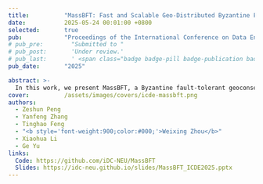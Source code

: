 ```yaml
---
title:          "MassBFT: Fast and Scalable Geo-Distributed Byzantine Fault-Tolerant Consensus"
date:           2025-05-24 00:01:00 +0800
selected:       true
pub:            "Proceedings of the International Conference on Data Engineering (ICDE)"
# pub_pre:        "Submitted to "
# pub_post:       'Under review.'
# pub_last:       ' <span class="badge badge-pill badge-publication badge-success">Spotlight</span>'
pub_date:       "2025"

abstract: >-
  In this work, we present MassBFT, a Byzantine fault-tolerant geoconsensus protocol that achieves high performance and scalability. We design an encoded bijective log replication to eliminate the leader bottleneck and reduce the cross-datacenter network consumption. We also propose asynchronous log ordering to eliminate synchronization across groups.
cover:          /assets/images/covers/icde-massbft.png
authors:
  - Zeshun Peng
  - Yanfeng Zhang
  - Tinghao Feng
  - "<b style='font-weight:900;color:#000;'>Weixing Zhou</b>"
  - Xiaohua Li
  - Ge Yu
links:
  Code: https://github.com/iDC-NEU/MassBFT
  Slides: https://idc-neu.github.io/slides/MassBFT_ICDE2025.pptx
---
```





